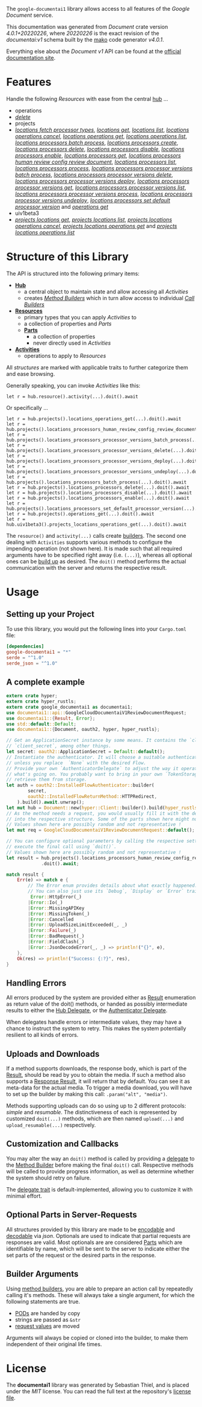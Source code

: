 <!---
DO NOT EDIT !
This file was generated automatically from 'src/generator/templates/api/README.md.mako'
DO NOT EDIT !
-->
The `google-documentai1` library allows access to all features of the *Google Document* service.

This documentation was generated from *Document* crate version *4.0.1+20220226*, where *20220226* is the exact revision of the *documentai:v1* schema built by the [mako](http://www.makotemplates.org/) code generator *v4.0.1*.

Everything else about the *Document* *v1* API can be found at the
[official documentation site](https://cloud.google.com/document-ai/docs/).
# Features

Handle the following *Resources* with ease from the central [hub](https://docs.rs/google-documentai1/4.0.1+20220226/google_documentai1/Document) ... 

* operations
 * [*delete*](https://docs.rs/google-documentai1/4.0.1+20220226/google_documentai1/api::OperationDeleteCall)
* projects
 * [*locations fetch processor types*](https://docs.rs/google-documentai1/4.0.1+20220226/google_documentai1/api::ProjectLocationFetchProcessorTypeCall), [*locations get*](https://docs.rs/google-documentai1/4.0.1+20220226/google_documentai1/api::ProjectLocationGetCall), [*locations list*](https://docs.rs/google-documentai1/4.0.1+20220226/google_documentai1/api::ProjectLocationListCall), [*locations operations cancel*](https://docs.rs/google-documentai1/4.0.1+20220226/google_documentai1/api::ProjectLocationOperationCancelCall), [*locations operations get*](https://docs.rs/google-documentai1/4.0.1+20220226/google_documentai1/api::ProjectLocationOperationGetCall), [*locations operations list*](https://docs.rs/google-documentai1/4.0.1+20220226/google_documentai1/api::ProjectLocationOperationListCall), [*locations processors batch process*](https://docs.rs/google-documentai1/4.0.1+20220226/google_documentai1/api::ProjectLocationProcessorBatchProcesCall), [*locations processors create*](https://docs.rs/google-documentai1/4.0.1+20220226/google_documentai1/api::ProjectLocationProcessorCreateCall), [*locations processors delete*](https://docs.rs/google-documentai1/4.0.1+20220226/google_documentai1/api::ProjectLocationProcessorDeleteCall), [*locations processors disable*](https://docs.rs/google-documentai1/4.0.1+20220226/google_documentai1/api::ProjectLocationProcessorDisableCall), [*locations processors enable*](https://docs.rs/google-documentai1/4.0.1+20220226/google_documentai1/api::ProjectLocationProcessorEnableCall), [*locations processors get*](https://docs.rs/google-documentai1/4.0.1+20220226/google_documentai1/api::ProjectLocationProcessorGetCall), [*locations processors human review config review document*](https://docs.rs/google-documentai1/4.0.1+20220226/google_documentai1/api::ProjectLocationProcessorHumanReviewConfigReviewDocumentCall), [*locations processors list*](https://docs.rs/google-documentai1/4.0.1+20220226/google_documentai1/api::ProjectLocationProcessorListCall), [*locations processors process*](https://docs.rs/google-documentai1/4.0.1+20220226/google_documentai1/api::ProjectLocationProcessorProcesCall), [*locations processors processor versions batch process*](https://docs.rs/google-documentai1/4.0.1+20220226/google_documentai1/api::ProjectLocationProcessorProcessorVersionBatchProcesCall), [*locations processors processor versions delete*](https://docs.rs/google-documentai1/4.0.1+20220226/google_documentai1/api::ProjectLocationProcessorProcessorVersionDeleteCall), [*locations processors processor versions deploy*](https://docs.rs/google-documentai1/4.0.1+20220226/google_documentai1/api::ProjectLocationProcessorProcessorVersionDeployCall), [*locations processors processor versions get*](https://docs.rs/google-documentai1/4.0.1+20220226/google_documentai1/api::ProjectLocationProcessorProcessorVersionGetCall), [*locations processors processor versions list*](https://docs.rs/google-documentai1/4.0.1+20220226/google_documentai1/api::ProjectLocationProcessorProcessorVersionListCall), [*locations processors processor versions process*](https://docs.rs/google-documentai1/4.0.1+20220226/google_documentai1/api::ProjectLocationProcessorProcessorVersionProcesCall), [*locations processors processor versions undeploy*](https://docs.rs/google-documentai1/4.0.1+20220226/google_documentai1/api::ProjectLocationProcessorProcessorVersionUndeployCall), [*locations processors set default processor version*](https://docs.rs/google-documentai1/4.0.1+20220226/google_documentai1/api::ProjectLocationProcessorSetDefaultProcessorVersionCall) and [*operations get*](https://docs.rs/google-documentai1/4.0.1+20220226/google_documentai1/api::ProjectOperationGetCall)
* uiv1beta3
 * [*projects locations get*](https://docs.rs/google-documentai1/4.0.1+20220226/google_documentai1/api::Uiv1beta3ProjectLocationGetCall), [*projects locations list*](https://docs.rs/google-documentai1/4.0.1+20220226/google_documentai1/api::Uiv1beta3ProjectLocationListCall), [*projects locations operations cancel*](https://docs.rs/google-documentai1/4.0.1+20220226/google_documentai1/api::Uiv1beta3ProjectLocationOperationCancelCall), [*projects locations operations get*](https://docs.rs/google-documentai1/4.0.1+20220226/google_documentai1/api::Uiv1beta3ProjectLocationOperationGetCall) and [*projects locations operations list*](https://docs.rs/google-documentai1/4.0.1+20220226/google_documentai1/api::Uiv1beta3ProjectLocationOperationListCall)




# Structure of this Library

The API is structured into the following primary items:

* **[Hub](https://docs.rs/google-documentai1/4.0.1+20220226/google_documentai1/Document)**
    * a central object to maintain state and allow accessing all *Activities*
    * creates [*Method Builders*](https://docs.rs/google-documentai1/4.0.1+20220226/google_documentai1/client::MethodsBuilder) which in turn
      allow access to individual [*Call Builders*](https://docs.rs/google-documentai1/4.0.1+20220226/google_documentai1/client::CallBuilder)
* **[Resources](https://docs.rs/google-documentai1/4.0.1+20220226/google_documentai1/client::Resource)**
    * primary types that you can apply *Activities* to
    * a collection of properties and *Parts*
    * **[Parts](https://docs.rs/google-documentai1/4.0.1+20220226/google_documentai1/client::Part)**
        * a collection of properties
        * never directly used in *Activities*
* **[Activities](https://docs.rs/google-documentai1/4.0.1+20220226/google_documentai1/client::CallBuilder)**
    * operations to apply to *Resources*

All *structures* are marked with applicable traits to further categorize them and ease browsing.

Generally speaking, you can invoke *Activities* like this:

```Rust,ignore
let r = hub.resource().activity(...).doit().await
```

Or specifically ...

```ignore
let r = hub.projects().locations_operations_get(...).doit().await
let r = hub.projects().locations_processors_human_review_config_review_document(...).doit().await
let r = hub.projects().locations_processors_processor_versions_batch_process(...).doit().await
let r = hub.projects().locations_processors_processor_versions_delete(...).doit().await
let r = hub.projects().locations_processors_processor_versions_deploy(...).doit().await
let r = hub.projects().locations_processors_processor_versions_undeploy(...).doit().await
let r = hub.projects().locations_processors_batch_process(...).doit().await
let r = hub.projects().locations_processors_delete(...).doit().await
let r = hub.projects().locations_processors_disable(...).doit().await
let r = hub.projects().locations_processors_enable(...).doit().await
let r = hub.projects().locations_processors_set_default_processor_version(...).doit().await
let r = hub.projects().operations_get(...).doit().await
let r = hub.uiv1beta3().projects_locations_operations_get(...).doit().await
```

The `resource()` and `activity(...)` calls create [builders][builder-pattern]. The second one dealing with `Activities` 
supports various methods to configure the impending operation (not shown here). It is made such that all required arguments have to be 
specified right away (i.e. `(...)`), whereas all optional ones can be [build up][builder-pattern] as desired.
The `doit()` method performs the actual communication with the server and returns the respective result.

# Usage

## Setting up your Project

To use this library, you would put the following lines into your `Cargo.toml` file:

```toml
[dependencies]
google-documentai1 = "*"
serde = "^1.0"
serde_json = "^1.0"
```

## A complete example

```Rust
extern crate hyper;
extern crate hyper_rustls;
extern crate google_documentai1 as documentai1;
use documentai1::api::GoogleCloudDocumentaiV1ReviewDocumentRequest;
use documentai1::{Result, Error};
use std::default::Default;
use documentai1::{Document, oauth2, hyper, hyper_rustls};

// Get an ApplicationSecret instance by some means. It contains the `client_id` and 
// `client_secret`, among other things.
let secret: oauth2::ApplicationSecret = Default::default();
// Instantiate the authenticator. It will choose a suitable authentication flow for you, 
// unless you replace  `None` with the desired Flow.
// Provide your own `AuthenticatorDelegate` to adjust the way it operates and get feedback about 
// what's going on. You probably want to bring in your own `TokenStorage` to persist tokens and
// retrieve them from storage.
let auth = oauth2::InstalledFlowAuthenticator::builder(
        secret,
        oauth2::InstalledFlowReturnMethod::HTTPRedirect,
    ).build().await.unwrap();
let mut hub = Document::new(hyper::Client::builder().build(hyper_rustls::HttpsConnectorBuilder::new().with_native_roots().https_or_http().enable_http1().enable_http2().build()), auth);
// As the method needs a request, you would usually fill it with the desired information
// into the respective structure. Some of the parts shown here might not be applicable !
// Values shown here are possibly random and not representative !
let mut req = GoogleCloudDocumentaiV1ReviewDocumentRequest::default();

// You can configure optional parameters by calling the respective setters at will, and
// execute the final call using `doit()`.
// Values shown here are possibly random and not representative !
let result = hub.projects().locations_processors_human_review_config_review_document(req, "humanReviewConfig")
             .doit().await;

match result {
    Err(e) => match e {
        // The Error enum provides details about what exactly happened.
        // You can also just use its `Debug`, `Display` or `Error` traits
         Error::HttpError(_)
        |Error::Io(_)
        |Error::MissingAPIKey
        |Error::MissingToken(_)
        |Error::Cancelled
        |Error::UploadSizeLimitExceeded(_, _)
        |Error::Failure(_)
        |Error::BadRequest(_)
        |Error::FieldClash(_)
        |Error::JsonDecodeError(_, _) => println!("{}", e),
    },
    Ok(res) => println!("Success: {:?}", res),
}

```
## Handling Errors

All errors produced by the system are provided either as [Result](https://docs.rs/google-documentai1/4.0.1+20220226/google_documentai1/client::Result) enumeration as return value of
the doit() methods, or handed as possibly intermediate results to either the 
[Hub Delegate](https://docs.rs/google-documentai1/4.0.1+20220226/google_documentai1/client::Delegate), or the [Authenticator Delegate](https://docs.rs/yup-oauth2/*/yup_oauth2/trait.AuthenticatorDelegate.html).

When delegates handle errors or intermediate values, they may have a chance to instruct the system to retry. This 
makes the system potentially resilient to all kinds of errors.

## Uploads and Downloads
If a method supports downloads, the response body, which is part of the [Result](https://docs.rs/google-documentai1/4.0.1+20220226/google_documentai1/client::Result), should be
read by you to obtain the media.
If such a method also supports a [Response Result](https://docs.rs/google-documentai1/4.0.1+20220226/google_documentai1/client::ResponseResult), it will return that by default.
You can see it as meta-data for the actual media. To trigger a media download, you will have to set up the builder by making
this call: `.param("alt", "media")`.

Methods supporting uploads can do so using up to 2 different protocols: 
*simple* and *resumable*. The distinctiveness of each is represented by customized 
`doit(...)` methods, which are then named `upload(...)` and `upload_resumable(...)` respectively.

## Customization and Callbacks

You may alter the way an `doit()` method is called by providing a [delegate](https://docs.rs/google-documentai1/4.0.1+20220226/google_documentai1/client::Delegate) to the 
[Method Builder](https://docs.rs/google-documentai1/4.0.1+20220226/google_documentai1/client::CallBuilder) before making the final `doit()` call. 
Respective methods will be called to provide progress information, as well as determine whether the system should 
retry on failure.

The [delegate trait](https://docs.rs/google-documentai1/4.0.1+20220226/google_documentai1/client::Delegate) is default-implemented, allowing you to customize it with minimal effort.

## Optional Parts in Server-Requests

All structures provided by this library are made to be [encodable](https://docs.rs/google-documentai1/4.0.1+20220226/google_documentai1/client::RequestValue) and 
[decodable](https://docs.rs/google-documentai1/4.0.1+20220226/google_documentai1/client::ResponseResult) via *json*. Optionals are used to indicate that partial requests are responses 
are valid.
Most optionals are are considered [Parts](https://docs.rs/google-documentai1/4.0.1+20220226/google_documentai1/client::Part) which are identifiable by name, which will be sent to 
the server to indicate either the set parts of the request or the desired parts in the response.

## Builder Arguments

Using [method builders](https://docs.rs/google-documentai1/4.0.1+20220226/google_documentai1/client::CallBuilder), you are able to prepare an action call by repeatedly calling it's methods.
These will always take a single argument, for which the following statements are true.

* [PODs][wiki-pod] are handed by copy
* strings are passed as `&str`
* [request values](https://docs.rs/google-documentai1/4.0.1+20220226/google_documentai1/client::RequestValue) are moved

Arguments will always be copied or cloned into the builder, to make them independent of their original life times.

[wiki-pod]: http://en.wikipedia.org/wiki/Plain_old_data_structure
[builder-pattern]: http://en.wikipedia.org/wiki/Builder_pattern
[google-go-api]: https://github.com/google/google-api-go-client

# License
The **documentai1** library was generated by Sebastian Thiel, and is placed 
under the *MIT* license.
You can read the full text at the repository's [license file][repo-license].

[repo-license]: https://github.com/Byron/google-apis-rsblob/main/LICENSE.md

